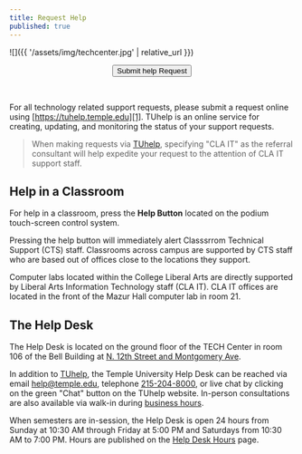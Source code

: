 ```yaml
---
title: Request Help
published: true
---
```


![]({{ '/assets/img/techcenter.jpg' | relative_url }})

<div class="get-help">
<center>
    <form action="https://tuhelp-dwp.onbmc.com/dwp/rest/share/OJSXG33VOJRWKVDZOBST2U2CL5IVKRKTKREU6TSOIFEVERJGORSW4YLOOREWIPKBI5DUKU2FIE3EEU2PKBFECUSGKVNEIM2SIZKVURBTKRCVASBGOJSXG33VOJRWKSLEHUYTEMBQGETGG33OORSXQ5CUPFYGKPKDIFKECTCPI5PUQT2NIU======" method="get" target="_blank">
        <button type="submit">Submit help Request</button>
    </form>
</center>
</div>
<br/>

For all technology related support requests, please submit a request online
using [https://tuhelp.temple.edu][1]. TUhelp is an online service for creating,
updating, and monitoring the status of your support requests.

> When making requests via [TUhelp][1], specifying "CLA IT" as the referral
> consultant will help expedite your request to the attention of CLA IT support
> staff.

## Help in a Classroom

For help in a classroom, press the **Help Button** located on the podium
touch-screen control system.

Pressing the help button will immediately alert Classsrrom Technical Support
(CTS) staff. Classrooms across campus are supported by CTS staff who are based
out of offices close to the locations they support.

Computer labs located within the College Liberal Arts are directly supported by
Liberal Arts Information Technology staff (CLA IT). CLA IT offices are located
in the front of the Mazur Hall computer lab in room 21.

## The Help Desk

The Help Desk is located on the ground floor of the TECH Center in room 106 of
the Bell Building at [N. 12th Street and Montgomery Ave][3].

In addition to [TUhelp][1], the Temple University Help Desk can be reached via
email [help@temple.edu](mailto://help@temple.edu), telephone
[215-204-8000](tel://215-204-8000), or live chat by clicking on the green
"Chat" button on the TUhelp website. In-person consultations are also available
via walk-in during [business hours][2].

When semesters are in-session, the Help Desk is open 24 hours from Sunday at
10:30 AM through Friday at 5:00 PM and Saturdays from 10:30 AM to 7:00 PM.
Hours are published on the [Help Desk Hours][4] page.


[1]: https://tuhelp.temple.edu
[2]: https://its.temple.edu/technical-support
[3]: https://www.temple.edu/maps-and-directions/
[4]: https://its.temple.edu/technical-support#534

